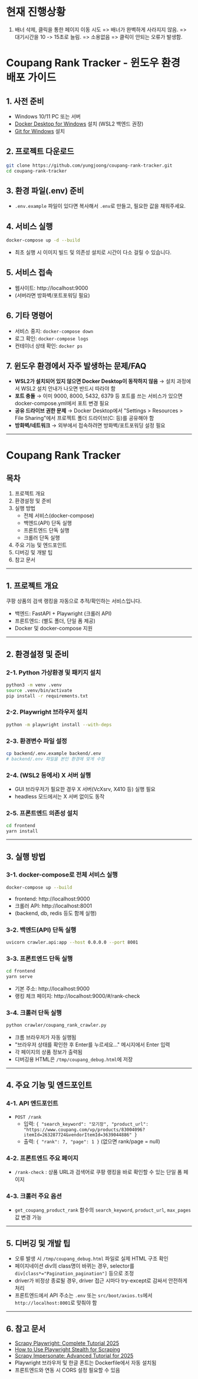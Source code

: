 # 현재 진행상황

1. 배너 삭제, 클릭을 통한 페이지 이동 시도
   => 배너가 완벽하게 사라지지 않음. => 대기시간을 10 -> 15초로 늘림. => 소용없음
   => 클릭이 안되는 오류가 발생함.

# Coupang Rank Tracker - 윈도우 환경 배포 가이드

## 1. 사전 준비
- Windows 10/11 PC 또는 서버
- [Docker Desktop for Windows](https://www.docker.com/products/docker-desktop) 설치 (WSL2 백엔드 권장)
- [Git for Windows](https://git-scm.com/download/win) 설치

## 2. 프로젝트 다운로드
```sh
git clone https://github.com/yungjoong/coupang-rank-tracker.git
cd coupang-rank-tracker
```

## 3. 환경 파일(.env) 준비
- `.env.example` 파일이 있다면 복사해서 `.env`로 만들고, 필요한 값을 채워주세요.

## 4. 서비스 실행
```sh
docker-compose up -d --build
```
- 최초 실행 시 이미지 빌드 및 의존성 설치로 시간이 다소 걸릴 수 있습니다.

## 5. 서비스 접속
- 웹사이트: http://localhost:9000
- (서버라면 방화벽/포트포워딩 필요)

## 6. 기타 명령어
- 서비스 중지: `docker-compose down`
- 로그 확인: `docker-compose logs`
- 컨테이너 상태 확인: `docker ps`

## 7. 윈도우 환경에서 자주 발생하는 문제/FAQ
- **WSL2가 설치되어 있지 않으면 Docker Desktop이 동작하지 않음**
  → 설치 과정에서 WSL2 설치 안내가 나오면 반드시 따라야 함
- **포트 충돌**
  → 이미 9000, 8000, 5432, 6379 등 포트를 쓰는 서비스가 있으면 docker-compose.yml에서 포트 변경 필요
- **공유 드라이브 권한 문제**
  → Docker Desktop에서 "Settings > Resources > File Sharing"에서 프로젝트 폴더 드라이브(C: 등)를 공유해야 함
- **방화벽/네트워크**
  → 외부에서 접속하려면 방화벽/포트포워딩 설정 필요

---

# Coupang Rank Tracker

## 목차
1. 프로젝트 개요
2. 환경설정 및 준비
3. 실행 방법
   - 전체 서비스(docker-compose)
   - 백엔드(API) 단독 실행
   - 프론트엔드 단독 실행
   - 크롤러 단독 실행
4. 주요 기능 및 엔드포인트
5. 디버깅 및 개발 팁
6. 참고 문서

---

## 1. 프로젝트 개요

쿠팡 상품의 검색 랭킹을 자동으로 추적/확인하는 서비스입니다.
- 백엔드: FastAPI + Playwright (크롤러 API)
- 프론트엔드: (별도 폴더, 단일 폼 제공)
- Docker 및 docker-compose 지원

---

## 2. 환경설정 및 준비

### 2-1. Python 가상환경 및 패키지 설치

```bash
python3 -m venv .venv
source .venv/bin/activate
pip install -r requirements.txt
```

### 2-2. Playwright 브라우저 설치

```bash
python -m playwright install --with-deps
```

### 2-3. 환경변수 파일 설정

```bash
cp backend/.env.example backend/.env
# backend/.env 파일을 본인 환경에 맞게 수정
```

### 2-4. (WSL2 등에서) X 서버 실행
- GUI 브라우저가 필요한 경우 X 서버(VcXsrv, X410 등) 실행 필요
- headless 모드에서는 X 서버 없이도 동작

### 2-5. 프론트엔드 의존성 설치

```bash
cd frontend
yarn install
```

---

## 3. 실행 방법

### 3-1. docker-compose로 전체 서비스 실행

```bash
docker-compose up --build
```
- frontend: http://localhost:9000
- 크롤러 API: http://localhost:8001
- (backend, db, redis 등도 함께 실행)

### 3-2. 백엔드(API) 단독 실행

```bash
uvicorn crawler.api:app --host 0.0.0.0 --port 8001
```

### 3-3. 프론트엔드 단독 실행

```bash
cd frontend
yarn serve
```
- 기본 주소: http://localhost:9000
- 랭킹 체크 페이지: http://localhost:9000/#/rank-check

### 3-4. 크롤러 단독 실행

```bash
python crawler/coupang_rank_crawler.py
```
- 크롬 브라우저가 자동 실행됨
- "브라우저 상태를 확인한 후 Enter를 누르세요..." 메시지에서 Enter 입력
- 각 페이지의 상품 정보가 출력됨
- 디버깅용 HTML은 `/tmp/coupang_debug.html`에 저장

---

## 4. 주요 기능 및 엔드포인트

### 4-1. API 엔드포인트

- `POST /rank`
  - 입력: `{ "search_keyword": "모기장", "product_url": "https://www.coupang.com/vp/products/83004096?itemId=263287724&vendorItemId=3639044886" }`
  - 출력: `{ "rank": 7, "page": 1 }` (없으면 rank/page = null)

### 4-2. 프론트엔드 주요 페이지

- `/rank-check` : 상품 URL과 검색어로 쿠팡 랭킹을 바로 확인할 수 있는 단일 폼 페이지

### 4-3. 크롤러 주요 옵션

- `get_coupang_product_rank` 함수의 `search_keyword`, `product_url`, `max_pages` 값 변경 가능

---

## 5. 디버깅 및 개발 팁

- 오류 발생 시 `/tmp/coupang_debug.html` 파일로 실제 HTML 구조 확인
- 페이지네이션 div의 class명이 바뀌는 경우, selector를 `div[class*="Pagination_pagination"]` 등으로 조정
- driver가 비정상 종료될 경우, driver 접근 시마다 try-except로 감싸서 안전하게 처리
- 프론트엔드에서 API 주소는 `.env` 또는 `src/boot/axios.ts`에서 `http://localhost:8001`로 맞춰야 함

---

## 6. 참고 문서

- [Scrapy Playwright: Complete Tutorial 2025](https://www.zenrows.com/blog/scrapy-playwright#set-up-a-scrapy-project)
- [How to Use Playwright Stealth for Scraping](https://www.zenrows.com/blog/playwright-stealth#what-is)
- [Scrapy Impersonate: Advanced Tutorial for 2025](https://www.zenrows.com/blog/scrapy-impersonate#why-scrapy-impersonate)
- Playwright 브라우저 및 한글 폰트는 Dockerfile에서 자동 설치됨
- 프론트엔드와 연동 시 CORS 설정 필요할 수 있음
